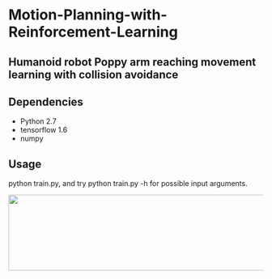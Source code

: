 # Motion-Planning-with-Reinforcement-Learning

## Humanoid robot Poppy arm reaching movement learning with collision avoidance


## Dependencies

* Python 2.7
* tensorflow 1.6
* numpy

## Usage
python train.py, and try python train.py -h for possible input arguments.

<img src="https://github.com/Mingpan/handwriting_generation/blob/master/samples/this_is_a_handwriting_generation_model_13.svg" width="1000" height="150">


